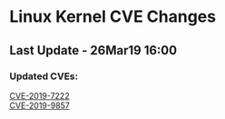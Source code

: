 
# **Linux Kernel CVE Changes**

## Last Update - 26Mar19 16:00

### **Updated CVEs:**

[CVE-2019-7222](cves/CVE-2019-7222)  
[CVE-2019-9857](cves/CVE-2019-9857)  
